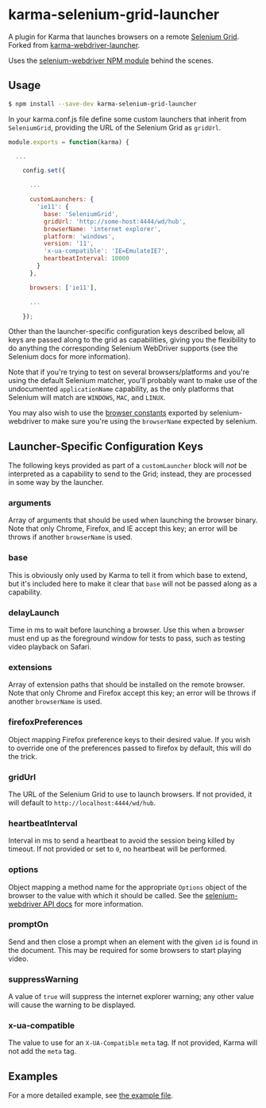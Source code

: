 karma-selenium-grid-launcher
========================

A plugin for Karma that launches browsers on a remote [Selenium Grid].
Forked from [karma-webdriver-launcher].

Uses the [selenium-webdriver NPM module] behind the scenes.

[karma-webdriver-launcher]: https://github.com/karma-runner/karma-webdriver-launcher
[Selenium Grid]: https://www.seleniumhq.org/docs/07_selenium_grid.jsp
[selenium-webdriver NPM module]: https://www.npmjs.com/package/selenium-webdriver

## Usage

```bash
$ npm install --save-dev karma-selenium-grid-launcher
```

In your karma.conf.js file define some custom launchers that inherit from
`SeleniumGrid`, providing the URL of the Selenium Grid as `gridUrl`.

```js
module.exports = function(karma) {

  ...

    config.set({

      ...

      customLaunchers: {
        'ie11': {
          base: 'SeleniumGrid',
          gridUrl: 'http://some-host:4444/wd/hub',
          browserName: 'internet explorer',
          platform: 'windows',
          version: '11',
          'x-ua-compatible': 'IE=EmulateIE7',
          heartbeatInterval: 10000
        }
      },

      browsers: ['ie11'],

      ...

    });


```

Other than the launcher-specific configuration keys described below, all keys
are passed along to the grid as capabilities, giving you the flexibility to
do anything the corresponding Selenium WebDriver supports (see the Selenium
docs for more information).

Note that if you're trying to test on several browsers/platforms and you're
using the default Selenium matcher, you'll probably want to make use of the
undocumented `applicationName` capability, as the only platforms that
Selenium will match are `WINDOWS`, `MAC`, and `LINUX`.

You may also wish to use the [browser constants] exported by selenium-webdriver
to make sure you're using the `browserName` expected by selenium.

[browser constants]: https://seleniumhq.github.io/selenium/docs/api/javascript/module/selenium-webdriver/index_exports_Browser.html

## Launcher-Specific Configuration Keys

The following keys provided as part of a `customLauncher` block will *not* be
interpreted as a capability to send to the Grid; instead, they are processed
in some way by the launcher.

### arguments

Array of arguments that should be used when launching the browser binary. Note
that only Chrome, Firefox, and IE accept this key; an error will be throws if
another `browserName` is used.

### base

This is obviously only used by Karma to tell it from which base to extend, but
it's included here to make it clear that `base` will not be passed along as a
capability.

### delayLaunch

Time in ms to wait before launching a browser. Use this when a browser must
end up as the foreground window for tests to pass, such as testing video
playback on Safari.

### extensions

Array of extension paths that should be installed on the remote browser. Note
that only Chrome and Firefox accept this key; an error will be throws if
another `browserName` is used.

### firefoxPreferences

Object mapping Firefox preference keys to their desired value. If you wish to
override one of the preferences passed to firefox by default, this will do
the trick.

### gridUrl

The URL of the Selenium Grid to use to launch browsers. If not provided, it
will default to `http://localhost:4444/wd/hub`.

### heartbeatInterval

Interval in ms to send a heartbeat to avoid the session being killed by
timeout. If not provided or set to `0`, no heartbeat will be performed.

### options

Object mapping a method name for the appropriate `Options` object of the
browser to the value with which it should be called. See the
[selenium-webdriver API docs] for more information.

### promptOn

Send and then close a prompt when an element with the given `id` is found in
the document. This may be required for some browsers to start playing video.

### suppressWarning

A value of `true` will suppress the internet explorer warning; any other value
will cause the warning to be displayed.

### x-ua-compatible

The value to use for an `X-UA-Compatible` `meta` tag. If not provided, Karma
will not add the `meta` tag.

[selenium-webdriver API docs]: https://seleniumhq.github.io/selenium/docs/api/javascript/module/selenium-webdriver/

## Examples

For a more detailed example, see [the example file].

[the example file]: https://github.com/squarebracket/karma-selenium-grid-launcher/blob/master/examples/karma.conf.js
